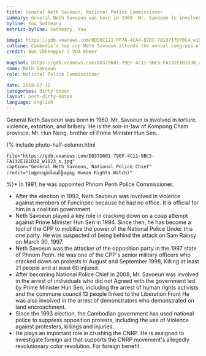 ```yaml
---
title: General Neth Savoeun, National Police Commissioner
summary: General Neth Savoeun was born in 1960. Mr. Savoeun is involved in torture, violence, extortion, and bribery. He is the son-in-law of Kompong Cham province, Mr. Hun Neng, brother of Prime Minister Hun Sen.
byline: You Sotheary
metrics-byline: Sotheary, You

image: https://gdb.voanews.com/0DD0C121-FF7A-4CA4-87DC-7813717DF0C4_w1023_h575_s.jpg
cutline: Cambodia’s top cop Neth Savoeun attends the annual congress of Cambodia’s National Police held in the Interior Ministry on February 06, 2018.
credit: Aun Chhengpor | VOA Khmer

mugshot: https://gdb.voanews.com/DD379601-79EF-4C11-9BC5-FA132E1B1D3B_w150_h150.jpg
name: Neth Savoeun
role: National Police Commissioner

date: 2018-07-12
categories: dirty-dozen
layout: post-dirty-dozen
language: english
---
```


General Neth Savoeun was born in 1960. Mr. Savoeun is involved in torture, violence, extortion, and bribery. He is the son-in-law of Kompong Cham province, Mr. Hun Neng, brother of Prime Minister Hun Sen.
 
{% include photo-half-column.html 
 
	file="https://gdb.voanews.com/DD379601-79EF-4C11-9BC5-FA132E1B1D3B_w1023_s.jpg"
	caption="General Neth Savoeun, National Police Chief"
	credit="(អង្គការឃ្លាំមើលសិទ្ធិមនុស្ស Human Rights Watch)"

%}* In 1991, he was appointed Phnom Penh Police Commissioner.
* After the election in 1993, Neth Savoeun was involved in violence against members of Funcinpec because he had no office. It is official for him in a coalition government.
* Neth Savoeun played a key role in cracking down on a coup attempt against Prime Minister Hun Sen in 1994. Since then, he has become a tool of the CPP to mobilize the power of the National Police Under this one party. He was suspected of being behind the attack on Sam Rainsy on March 30, 1997.
* Neth Savoeun was the attacker of the opposition party in the 1997 state of Phnom Penh. He was one of the CPP's senior military officers who cracked down on protests in August and September 1998, Killing at least 21 people and at least 60 injured.
* After becoming National Police Chief in 2008, Mr. Savoeun was involved in the arrest of individuals who did not Agreed with the government led by Prime Minister Hun Sen, including the arrest of human rights activists and the commune council 13 people linked to the Liberation Front He was also involved in the arrest of demonstrators who demonstrated on land encroachment.
* Since the 1993 election, the Cambodian government has used national police to suppress opposition protests, including the use of Violence against protesters, killings and injuries.
* He plays an important role in crushing the CNRP. He is assigned to investigate foreign aid that supports the CNRP movement's allegedly revolutionary color revolution. For foreign benefit.